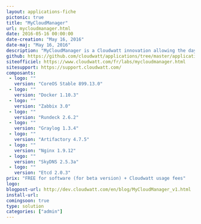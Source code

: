 ```yaml
---
layout: applications-fiche
pictonic: true
title: "MyCloudManager"
url: mycloudmanager.html
date: 2016-05-16 00:00:00
date-creation: "May 16, 2016"
date-maj: "May 16, 2016"
description: "MyCloudManager is a Cloudwatt innovation allowing the day-to-day administration of your instances with opensource tools, each leaders on their domain. MyCloudManager includes services such as monitoring, supervision, alerting, log management, time synchronisation, task scheduler, of Linux based instances of the user tenant. MyCloudManager is proposed in BETA version."
github: https://github.com/cloudwatt/applications/tree/master/application-mycloudmanager
siteofficiel: https://www.cloudwatt.com/fr/labs/mycloudmanager.html
sitesupport: https://support.cloudwatt.com/
composants:
 - logo: ""
   version: "CoreOS Stable 899.13.0"
 - logo: ""
   version: "Docker 1.10.3"
 - logo: ""
   version: "Zabbix 3.0"
 - logo: ""
   version: "Rundeck 2.6.2"
 - logo: ""
   version: "Graylog 1.3.4"
 - logo: ""
   version: "Artifactory 4.7.5"
 - logo: ""
   version: "Nginx 1.9.12"
 - logo: ""
   version: "SkyDNS 2.5.3a"
 - logo: ""
   version: "Etcd 2.0.3" 
prix: "FREE for software (for beta version) + Cloudwatt usage fees"
logo: 
blogpost-url: http://dev.cloudwatt.com/en/blog/MyCloudManager_v1.html
install-url: 
comingsoon: true
type: solution
categories: ["admin"]
---
```

